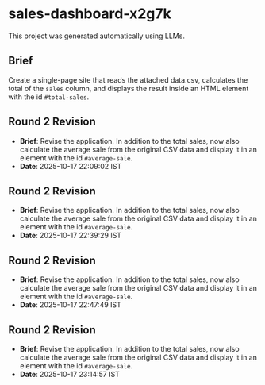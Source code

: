 # sales-dashboard-x2g7k

This project was generated automatically using LLMs.

## Brief

Create a single-page site that reads the attached data.csv, calculates the total of the `sales` column, and displays the result inside an HTML element with the id `#total-sales`.

## Round 2 Revision

* **Brief**: Revise the application. In addition to the total sales, now also calculate the average sale from the original CSV data and display it in an element with the id `#average-sale`.
* **Date**: 2025-10-17 22:09:02 IST

## Round 2 Revision

* **Brief**: Revise the application. In addition to the total sales, now also calculate the average sale from the original CSV data and display it in an element with the id `#average-sale`.
* **Date**: 2025-10-17 22:39:29 IST

## Round 2 Revision

* **Brief**: Revise the application. In addition to the total sales, now also calculate the average sale from the original CSV data and display it in an element with the id `#average-sale`.
* **Date**: 2025-10-17 22:47:49 IST

## Round 2 Revision

* **Brief**: Revise the application. In addition to the total sales, now also calculate the average sale from the original CSV data and display it in an element with the id `#average-sale`.
* **Date**: 2025-10-17 23:14:57 IST